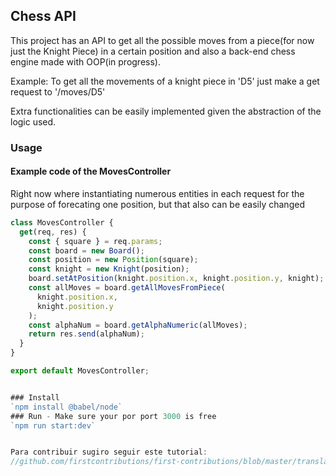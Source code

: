 Chess API
----------------

This  project has an API to get all the possible moves from a piece(for now just the Knight Piece) in a certain position and also a back-end chess engine made with OOP(in progress).

Example: To get all the movements of a knight piece in 'D5' just make a get request to '/moves/D5'

Extra functionalities can be easily implemented given the abstraction of the logic used.


### Usage

#### Example code of the MovesController

Right now where instantiating numerous entities in each request for the purpose of forecating one position, but that also can be easily changed

```javascript
class MovesController {
  get(req, res) {
    const { square } = req.params;
    const board = new Board();
    const position = new Position(square);
    const knight = new Knight(position);
    board.setAtPosition(knight.position.x, knight.position.y, knight);
    const allMoves = board.getAllMovesFromPiece(
      knight.position.x,
      knight.position.y
    );
    const alphaNum = board.getAlphaNumeric(allMoves);
    return res.send(alphaNum);
  }
}

export default MovesController;


### Install
`npm install @babel/node`
### Run - Make sure your por port 3000 is free
`npm run start:dev`


Para contribuir sugiro seguir este tutorial:
//github.com/firstcontributions/first-contributions/blob/master/translations/README.pt_br.md
